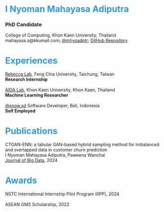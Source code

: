 # <span style="color:#3498db">I Nyoman Mahayasa Adiputra</span>
<h3>PhD Candidate</h3>
College of Computing, Khon Kaen University, Thailand<br>
mahayasa.a@kkumail.com; <a href="https://twitter.com/mhysadptr">@mhysadptr</a>; <a href="https://github.com/mahayasa/">GitHub Repository</a>

# <span style="color:#3498db">Experiences</span>
<a href="https://rebeccacasalibro.wixsite.com/rebeccalab">Rebecca Lab</a>, Feng Chia University, Taichung, Taiwan<br>**Research Internship**<br><br>
<a href="https://computing.kku.ac.th/en/aidalab">AIDA Lab</a>, Khon Kaen University, Khon Kaen, Thailand<br>**Machine Learning Researcher**<br><br>
<a href="https://instagram.com/snow.sd/">@snow.sd</a> Software Developer, Bali, Indonesia<br>**Self Employed**<br>

# <span style="color:#3498db">Publications</span>
CTGAN-ENN: a tabular GAN-based hybrid sampling method for imbalanced and overlapped data in customer churn prediction<br>
I Nyoman Mahayasa Adiputra, Paweena Wanchai<br>
<a href="https://link.springer.com/article/10.1186/s40537-024-00982-x">Journal of Big Data</a>, 2024

# <span style="color:#3498db">Awards</span>
NSTC International Internship Pilot Program (IIPP), 2024<br><br>
ASEAN GMS Scholarship, 2022<br>
